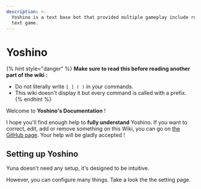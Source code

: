 ```yaml
---
description: >-
  Yoshino is a text base bot that provided multiple gameplay include role play
  text game.
---
```


# Yoshino

{% hint style="danger" %}
**Make sure to read this before reading another part of the wiki :**

* Do not literally write `[ ] ( )` in your commands.&#x20;
* This wiki doesn't display it but every command is called with a prefix.
{% endhint %}

Welcome to **Yoshino's Documentation** !

I hope you'll find enough help to **fully understand** Yoshino. If you want to correct, edit, add or remove something on this Wiki, you can go on [the GitHub page](https://github.com/HellCatVN/yuna/tree/docs). Your help will be gladly accepted !

## Setting up Yoshino

Yuna doesn't need any setup, it's designed to be intuitive.

However, you can configure many things. Take a look the the setting page.
